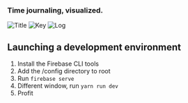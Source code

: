 ### Time journaling, visualized.
![Title](http://i.imgur.com/tMpCZ4n.png)
![Key](http://i.imgur.com/biDTHlz.png)
![Log](http://i.imgur.com/CtSPI2T.png)


## Launching a development environment
1. Install the Firebase CLI tools
2. Add the /config directory to root
3. Run `firebase serve`
4. Different window, run `yarn run dev`
5. Profit
